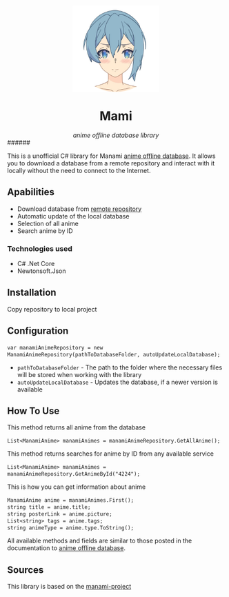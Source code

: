 <img src="icon.png" alt="drawing" width="200" style="display:block; margin: 0 auto;"/>
<center>
    <h1>Mami</h1>
    <i>anime offline database library</i>
</center>
######

This is a unofficial C# library for Manami [anime offline database](https://github.com/manami-project/anime-offline-database/blob/master/anime-offline-database.json). It allows you to download a database from a remote repository and interact with it locally without the need to connect to the Internet.

## Apabilities
- Download database from [remote repository]()
- Automatic update of the local database
- Selection of all anime
- Search anime by ID

### Technologies used
- C# .Net Core
- Newtonsoft.Json

## Installation
Copy repository to local project

## Configuration
```
var manamiAnimeRepository = new ManamiAnimeRepository(pathToDatabaseFolder, autoUpdateLocalDatabase);
```

- ```pathToDatabaseFolder``` - The path to the folder where the necessary files will be stored when working with the library
- ```autoUpdateLocalDatabase``` - Updates the database, if a newer version is available

## How To Use

This method returns all anime from the database
```
List<ManamiAnime> manamiAnimes = manamiAnimeRepository.GetAllAnime();
```

This method returns searches for anime by ID from any available service
```
List<ManamiAnime> manamiAnimes = manamiAnimeRepository.GetAnimeById("4224");
```
This is how you can get information about anime
```
ManamiAnime anime = manamiAnimes.First();
string title = anime.title;
string posterLink = anime.picture;
List<string> tags = anime.tags;
string animeType = anime.type.ToString();
```

All available methods and fields are similar to those posted in the documentation to [anime offline database](https://github.com/manami-project/anime-offline-database/blob/master/anime-offline-database.json).
## Sources
This library is based on the [manami-project](https://github.com/manami-project)